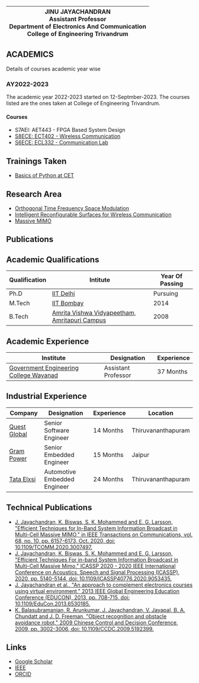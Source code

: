 |JINU JAYACHANDRAN<br />Assistant Professor<br /> Department of Electronics And Communication <br /> College of Engineering Trivandrum<br />|
|-------------------------------------------------------------------------------------------------------------------------------------|
## ACADEMICS
Details of courses academic year wise
### AY2022-2023
The academic year 2022-2023 started on 12-Septmber-2023. The courses listed are the ones taken at College of Engineering Trivandrum.
#### Courses
+  S7AEI: AET443 - FPGA Based System Design
+ [S8ECE: ECT402 - Wireless Communication](ect402wc.md)
+ [S6ECE: ECL332 - Communication Lab](ecl332cl.md)

## Trainings Taken
+ [Basics of Python at CET](pythonbasics.md)

## Research Area
+ [Orthogonal Time Frequency Space Modulation](https://ieeexplore.ieee.org/abstract/document/7925924)
+ [Intelligent Reconfigurable Surfaces for Wireless Communication](https://www.youtube.com/watch?v=PmTjNGabrkA)
+ [Massive MIMO](https://ieeexplore.ieee.org/document/6736761)

## Publications

## Academic Qualifications
|Qualification|Intitute|Year Of Passing|
|---------------|----------|-----------------|
|Ph.D           |[IIT Delhi](www.ee.iitd.ac.in) | Pursuing        |
|M.Tech         |[IIT Bombay](www.ee.iitb.ac.in)| 2014            |
|B.Tech         |[Amrita Vishwa Vidyapeetham, Amritapuri Campus](https://www.amrita.edu/program/btech-electronics-and-communication-engineering/)| 2008|

## Academic Experience
|Institute|Designation|Experience|
|---------|-------------|------------|
|[Government Engineering College Wayanad](https://www.gecwyd.ac.in/)|Assistant Professor|37 Months|

## Industrial Experience
|Company|Designation|Experience|Location|
|---------|-------------|------------|----------|
|[Quest Global](https://www.quest-global.com/)|Senior Software Engineer|14 Months|Thiruvananthapuram|
|[Gram Power](https://www.grampower.com/)|Senior Embedded Engineer|15 Months|Jaipur|
|[Tata Elxsi](https://www.tataelxsi.com/)|Automotive Embedded Engineer|24 Months|Thiruvananthapuram|


## Technical Publications
+ [J. Jayachandran, K. Biswas, S. K. Mohammed and E. G. Larsson, "Efficient Techniques for In-Band System Information Broadcast in Multi-Cell Massive MIMO," in IEEE Transactions on Communications, vol. 68, no. 10, pp. 6157-6173, Oct. 2020, doi: 10.1109/TCOMM.2020.3007497.](https://ieeexplore.ieee.org/document/9133545)
+ [J. Jayachandran, K. Biswas, S. K. Mohammed and E. G. Larsson, "Efficient Techniques For in-band System Information Broadcast in Multi-Cell Massive Mimo," ICASSP 2020 - 2020 IEEE International Conference on Acoustics, Speech and Signal Processing (ICASSP), 2020, pp. 5140-5144, doi: 10.1109/ICASSP40776.2020.9053435. ](https://ieeexplore.ieee.org/document/9053435)
+ [J. Jayachandran et al., "An approach to complement electronics courses using virtual environment," 2013 IEEE Global Engineering Education Conference (EDUCON), 2013, pp. 708-715, doi: 10.1109/EduCon.2013.6530185. ](https://ieeexplore.ieee.org/document/6530185)
+ [K. Balasubramanian, R. Arunkumar, J. Jayachandran, V. Jayapal, B. A. Chundatt and J. D. Freeman, "Object recognition and obstacle avoidance robot," 2009 Chinese Control and Decision Conference, 2009, pp. 3002-3006, doi: 10.1109/CCDC.2009.5192399. ](https://ieeexplore.ieee.org/document/5192399)
## Links
+ [Google Scholar](https://scholar.google.co.in/citations?user=JaImdO8AAAAJ&hl=en)
+ [IEEE](https://ieeexplore.ieee.org/author/37088469967)
+ [ORCID](https://orcid.org/0000-0002-3167-4986)
